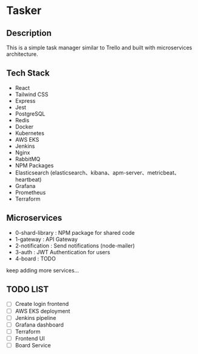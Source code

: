 # Tasker

## Description

This is a simple task manager similar to Trello and built with microservices architecture.

## Tech Stack

- React
- Tailwind CSS
- Express
- Jest
- PostgreSQL
- Redis
- Docker
- Kubernetes
- AWS EKS
- Jenkins
- Nginx
- RabbitMQ
- NPM Packages
- Elasticsearch (elasticsearch、kibana、apm-server、metricbeat、heartbeat)
- Grafana
- Prometheus
- Terraform

## Microservices

- 0-shard-library : NPM package for shared code
- 1-gateway : API Gateway
- 2-notification : Send notifications (node-mailer)
- 3-auth : JWT Authentication for users
- 4-board : TODO

keep adding more services...

## TODO LIST

- [ ] Create login frontend
- [ ] AWS EKS deployment
- [ ] Jenkins pipeline
- [ ] Grafana dashboard
- [ ] Terraform
- [ ] Frontend UI
- [ ] Board Service
